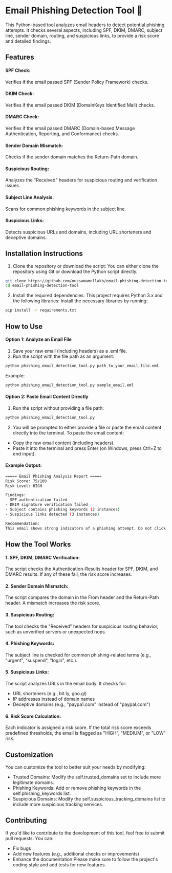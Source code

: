 # Email Phishing Detection Tool 📧
This Python-based tool analyzes email headers to detect potential phishing attempts. It checks several aspects, including SPF, DKIM, DMARC, subject line, sender domain, routing, and suspicious links, to provide a risk score and detailed findings.

## Features
#### SPF Check: 
Verifies if the email passed SPF (Sender Policy Framework) checks.
#### DKIM Check: 
Verifies if the email passed DKIM (DomainKeys Identified Mail) checks.
#### DMARC Check: 
Verifies if the email passed DMARC (Domain-based Message Authentication, Reporting, and Conformance) checks.
#### Sender Domain Mismatch: 
Checks if the sender domain matches the Return-Path domain.
#### Suspicious Routing: 
Analyzes the "Received" headers for suspicious routing and verification issues.
#### Subject Line Analysis: 
Scans for common phishing keywords in the subject line.
#### Suspicious Links: 
Detects suspicious URLs and domains, including URL shorteners and deceptive domains.

## Installation Instructions
1. Clone the repository or download the script: You can either clone the repository using Git or download the Python script directly.

```bash
git clone https://github.com/oussamamellakh/email-phishing-detection-tool
cd email-phishing-detection-tool
```
2. Install the required dependencies: This project requires Python 3.x and the following libraries:
Install the necessary libraries by running:

```bash
pip install -r requirements.txt
```

## How to Use
#### Option 1: Analyze an Email File
1. Save your raw email (including headers) as a .eml file.
2. Run the script with the file path as an argument:

```bash
python phishing_email_detection_tool.py path_to_your_email_file.eml
```

Example:
```bash
python phishing_email_detection_tool.py sample_email.eml
```

#### Option 2: Paste Email Content Directly
1. Run the script without providing a file path:
```bash
python phishing_email_detection_tool.py
```

2. You will be prompted to either provide a file or paste the email content directly into the terminal.
To paste the email content:
- Copy the raw email content (including headers).
- Paste it into the terminal and press Enter (on Windows, press Ctrl+Z to end input).

#### Example Output:
```bash
===== Email Phishing Analysis Report =====
Risk Score: 75/100
Risk Level: HIGH

Findings:
- SPF authentication failed
- DKIM signature verification failed
- Subject contains phishing keywords (2 instances)
- Suspicious links detected (3 instances)

Recommendation:
This email shows strong indicators of a phishing attempt. Do not click any links or open attachments.
```

## How the Tool Works
#### 1. SPF, DKIM, DMARC Verification:
The script checks the Authentication-Results header for SPF, DKIM, and DMARC results. If any of these fail, the risk score increases.
#### 2. Sender Domain Mismatch: 
The script compares the domain in the From header and the Return-Path header. A mismatch increases the risk score.
#### 3. Suspicious Routing: 
The tool checks the "Received" headers for suspicious routing behavior, such as unverified servers or unexpected hops.
#### 4. Phishing Keywords: 
The subject line is checked for common phishing-related terms (e.g., "urgent", "suspend", "login", etc.).
#### 5. Suspicious Links: 
The script analyzes URLs in the email body. It checks for:
- URL shorteners (e.g., bit.ly, goo.gl)
- IP addresses instead of domain names
- Deceptive domains (e.g., "paypa1.com" instead of "paypal.com")
#### 6. Risk Score Calculation: 
Each indicator is assigned a risk score. If the total risk score exceeds predefined thresholds, the email is flagged as "HIGH", "MEDIUM", or "LOW" risk.

## Customization
You can customize the tool to better suit your needs by modifying:
- Trusted Domains: Modify the self.trusted_domains set to include more legitimate domains.
- Phishing Keywords: Add or remove phishing keywords in the self.phishing_keywords list.
- Suspicious Domains: Modify the self.suspicious_tracking_domains list to include more suspicious tracking services.

## Contributing
If you'd like to contribute to the development of this tool, feel free to submit pull requests. You can:
- Fix bugs
- Add new features (e.g., additional checks or improvements)
- Enhance the documentation
Please make sure to follow the project's coding style and add tests for new features.

